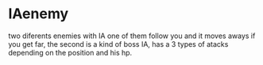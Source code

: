 # IAenemy
two diferents enemies with IA 
one of them follow you and it moves aways if you get far, the second is a kind of boss IA, has a 3 types of atacks depending on the position and his hp.
